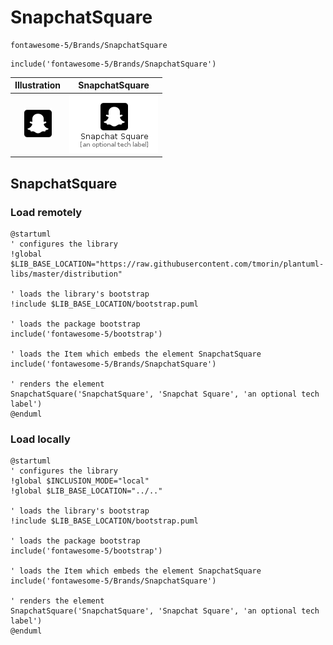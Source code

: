 # SnapchatSquare


```text
fontawesome-5/Brands/SnapchatSquare
```

```text
include('fontawesome-5/Brands/SnapchatSquare')
```



| Illustration | SnapchatSquare |
| :---: | :---: |
| ![illustration for Illustration](../../fontawesome-5/Brands/SnapchatSquare.png) | ![illustration for SnapchatSquare](../../fontawesome-5/Brands/SnapchatSquare.Local.png) |




## SnapchatSquare

### Load remotely
```plantuml
@startuml
' configures the library
!global $LIB_BASE_LOCATION="https://raw.githubusercontent.com/tmorin/plantuml-libs/master/distribution"

' loads the library's bootstrap
!include $LIB_BASE_LOCATION/bootstrap.puml

' loads the package bootstrap
include('fontawesome-5/bootstrap')

' loads the Item which embeds the element SnapchatSquare
include('fontawesome-5/Brands/SnapchatSquare')

' renders the element
SnapchatSquare('SnapchatSquare', 'Snapchat Square', 'an optional tech label')
@enduml
```

### Load locally
```plantuml
@startuml
' configures the library
!global $INCLUSION_MODE="local"
!global $LIB_BASE_LOCATION="../.."

' loads the library's bootstrap
!include $LIB_BASE_LOCATION/bootstrap.puml

' loads the package bootstrap
include('fontawesome-5/bootstrap')

' loads the Item which embeds the element SnapchatSquare
include('fontawesome-5/Brands/SnapchatSquare')

' renders the element
SnapchatSquare('SnapchatSquare', 'Snapchat Square', 'an optional tech label')
@enduml
```

